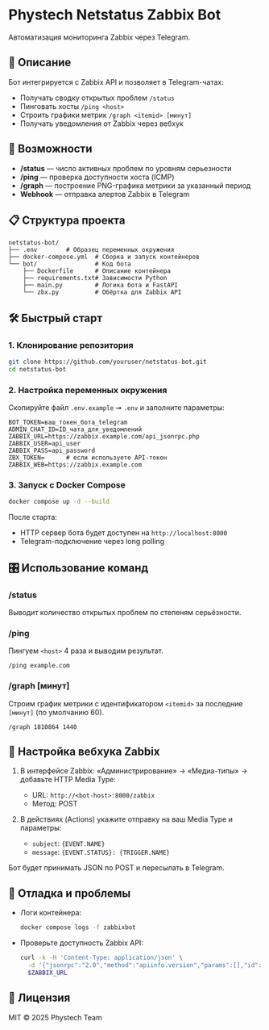 # Phystech Netstatus Zabbix Bot

Автоматизация мониторинга Zabbix через Telegram.

## 📖 Описание

Бот интегрируется с Zabbix API и позволяет в Telegram-чатах:

* Получать сводку открытых проблем `/status`
* Пинговать хосты `/ping <host>`
* Строить графики метрик `/graph <itemid> [минут]`
* Получать уведомления от Zabbix через вебхук

## 🚀 Возможности

* **/status** — число активных проблем по уровням серьезности
* **/ping** — проверка доступности хоста (ICMP)
* **/graph** — построение PNG-графика метрики за указанный период
* **Webhook** — отправка алертов Zabbix в Telegram

## 📋 Структура проекта

```
netstatus-bot/
├── .env        # Образец переменных окружения
├── docker-compose.yml  # Сборка и запуск контейнеров
└── bot/                # Код бота
    ├── Dockerfile      # Описание контейнера
    ├── requirements.txt# Зависимости Python
    ├── main.py         # Логика бота и FastAPI
    └── zbx.py          # Обёртка для Zabbix API
```

## 🛠️ Быстрый старт

### 1. Клонирование репозитория

```bash
git clone https://github.com/youruser/netstatus-bot.git
cd netstatus-bot
```

### 2. Настройка переменных окружения

Скопируйте файл `.env.example` ➞ `.env` и заполните параметры:

```dotenv
BOT_TOKEN=ваш_токен_бота_telegram
ADMIN_CHAT_ID=ID_чата_для_уведомлений
ZABBIX_URL=https://zabbix.example.com/api_jsonrpc.php
ZABBIX_USER=api_user
ZABBIX_PASS=api_password
ZBX_TOKEN=      # если используете API-токен
ZABBIX_WEB=https://zabbix.example.com
```

### 3. Запуск с Docker Compose

```bash
docker compose up -d --build
```

После старта:

* HTTP сервер бота будет доступен на `http://localhost:8000`
* Telegram-подключение через long polling

## 🎛️ Использование команд

### /status

Выводит количество открытых проблем по степеням серьёзности.

### /ping <host>

Пингуем `<host>` 4 раза и выводим результат.

```text
/ping example.com
```

### /graph <itemid> \[минут]

Строим график метрики с идентификатором `<itemid>` за последние `[минут]` (по умолчанию 60).

```text
/graph 1810864 1440
```

## 🔧 Настройка вебхука Zabbix

1. В интерфейсе Zabbix: «Администрирование» → «Медиа-типы» → добавьте HTTP Media Type:

   * URL: `http://<bot-host>:8000/zabbix`
   * Метод: POST
2. В действиях (Actions) укажите отправку на ваш Media Type и параметры:

   * `subject`: `{EVENT.NAME}`
   * `message`: `{EVENT.STATUS}: {TRIGGER.NAME}`

Бот будет принимать JSON по POST и пересылать в Telegram.

## 🐞 Отладка и проблемы

* Логи контейнера:

  ```bash
  docker compose logs -f zabbixbot
  ```
* Проверьте доступность Zabbix API:

  ```bash
  curl -k -H 'Content-Type: application/json' \
    -d '{"jsonrpc":"2.0","method":"apiinfo.version","params":[],"id":1}' \
    $ZABBIX_URL
  ```

## 📜 Лицензия

MIT © 2025 Phystech Team
